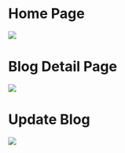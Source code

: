 <h1>Home Page</h1>
<img src="https://github.com/sahil8700/Blog-Web-APP/blob/master/Screenshot%202020-04-05%20at%207.15.35%20PM.png">
<br>
<h1>Blog Detail Page</h1>
<img src="https://github.com/sahil8700/Blog-Web-APP/blob/master/Screenshot%202020-04-05%20at%207.15.46%20PM.png">
<br>
<h1>Update Blog</h1>
<img src="https://github.com/sahil8700/Blog-Web-APP/blob/master/Screenshot%202020-04-05%20at%207.15.54%20PM.png">
